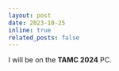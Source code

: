 ```yaml
---
layout: post
date: 2023-10-25
inline: true
related_posts: false
---
```


I will be on the **TAMC 2024** PC.
